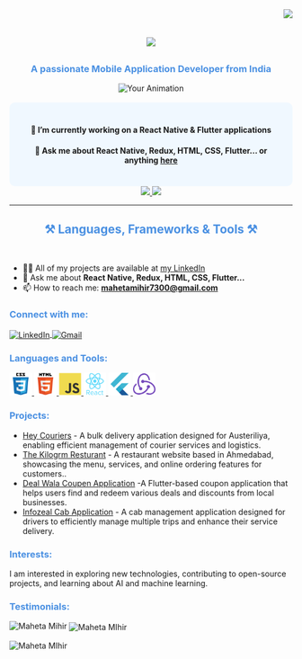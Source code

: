 <img align="right" src="https://visitor-badge.laobi.icu/badge?page_id=salesp07.salesp07" />
<h1 align="center">
<img src="https://readme-typing-svg.herokuapp.com/?font=Playfair+Display&size=35&center=true&vCenter=true&width=500&height=70&duration=4000&lines=Hi+There!+👋;+I'm+Mihir+Maheta!;" /></h1>

<h3 align="center" style="color: #4A90E2;">A passionate Mobile Application Developer from India</h3>
<div align="center">
    <img src="https://lottie.host/embed/96122d11-f788-4d13-8ca6-d634900bbc34/TaToYQOZQ0.json.gif" alt="Your Animation" width="300" height="300"/>
</div>


<br/>

<div align="center" style="background-color: #f0f8ff; padding: 20px; border-radius: 10px;">
    <h4>🔭 I’m currently working on <strong>a React Native & Flutter applications</strong></h4>
    <h4>💬 Ask me about <strong>React Native, Redux, HTML, CSS, Flutter...</strong> or anything <a href="https://www.linkedin.com/in/maheta-mihir-a5313317b/" target="_blank">here</a></h4>
</div>

<div align="center"> 
    <a href="mailto:mahetamihir7300@gmail.com">
        <img src="https://img.shields.io/badge/Gmail-333333?style=for-the-badge&logo=gmail&logoColor=red" />
    </a>
    <a href="https://www.linkedin.com/in/maheta-mihir-a5313317b/" target="_blank">
        <img src="https://img.shields.io/badge/LinkedIn-0077B5?style=for-the-badge&logo=linkedin&logoColor=white" />
    </a>
</div>

<hr/>

<h2 align="center" style="color: #4A90E2;">⚒️ Languages, Frameworks & Tools ⚒️</h2>
<br/>

- 👨‍💻 All of my projects are available at [my LinkedIn](https://www.linkedin.com/in/maheta-mihir-a5313317b/)
- 💬 Ask me about **React Native, Redux, HTML, CSS, Flutter...**
- 📫 How to reach me: **mahetamihir7300@gmail.com**

<h3 align="left" style="color: #4A90E2;">Connect with me:</h3>
<p align="left">
    <a href="https://www.linkedin.com/in/maheta-mihir-a5313317b/" target="_blank">
        <img align="center" src="https://raw.githubusercontent.com/rahuldkjain/github-profile-readme-generator/master/src/images/icons/Social/linked-in-alt.svg" alt="LinkedIn" height="30" width="40" />
    </a>
    <a href="mailto:mahetamihir7300@gmail.com">
        <img align="center" src="https://raw.githubusercontent.com/devicons/devicon/master/icons/gmail/gmail-original.svg" alt="Gmail" height="30" width="40" />
    </a>
</p>

<h3 align="left" style="color: #4A90E2;">Languages and Tools:</h3>
<p align="left">
    <a href="https://www.w3schools.com/css/" target="_blank" rel="noreferrer"> <img src="https://raw.githubusercontent.com/devicons/devicon/master/icons/css3/css3-original-wordmark.svg" alt="css3" width="40" height="40"/> </a>
    <a href="https://www.w3.org/html/" target="_blank" rel="noreferrer"> <img src="https://raw.githubusercontent.com/devicons/devicon/master/icons/html5/html5-original-wordmark.svg" alt="html5" width="40" height="40"/> </a>
    <a href="https://developer.mozilla.org/en-US/docs/Web/JavaScript" target="_blank" rel="noreferrer"> <img src="https://raw.githubusercontent.com/devicons/devicon/master/icons/javascript/javascript-original.svg" alt="javascript" width="40" height="40"/> </a>
    <a href="https://reactnative.dev/" target="_blank" rel="noreferrer"> 
        <img src="https://raw.githubusercontent.com/devicons/devicon/master/icons/react/react-original-wordmark.svg" alt="react" width="40" height="40"/> 
    </a>
    <a href="https://flutter.dev/" target="_blank" rel="noreferrer"> 
        <img src="https://raw.githubusercontent.com/devicons/devicon/master/icons/flutter/flutter-original.svg" alt="flutter" width="40" height="40"/> 
    </a>
    <a href="https://redux.js.org/" target="_blank" rel="noreferrer"> 
        <img src="https://raw.githubusercontent.com/devicons/devicon/master/icons/redux/redux-original.svg" alt="redux" width="40" height="40"/> 
    </a>
</p>

<h3 align="left" style="color: #4A90E2;">Projects:</h3>
<ul>
    <li><a href="https://github.com/Vilen7300/heycouriers-react-native" target="_blank">Hey Couriers</a> -  A bulk delivery application designed for Austeriliya, enabling efficient management of courier services and logistics.</li>
    <li><a href="https://github .com/Vilen7300/the_kilogram-web" target="_blank">The Kilogrm Resturant</a> - A restaurant website based in Ahmedabad, showcasing the menu, services, and online ordering features for customers..</li>
    <li><a href="https://github.com/Vilen7300/AppDealWalaIND" target="_blank">Deal Wala Coupen Application</a> -A Flutter-based coupon application that helps users find and redeem various deals and discounts from local businesses.</li>
    <li><a href="https://github.com/Vilen7300/infozeal" target="_blank">Infozeal Cab Application</a> - A cab management application designed for drivers to efficiently manage multiple trips and enhance their service delivery.</li>

</ul>


<h3 align="left" style="color: #4A90E2;">Interests:</h3>
<p>I am interested in exploring new technologies, contributing to open-source projects, and learning about AI and machine learning.</p>

<h3 align="left" style="color: #4A90E2;">Testimonials:</h3>


<p><img align="left" src="https://github-readme-stats.vercel.app/api/top-langs?username=Vilen7300&show_icons=true&locale=en&layout=compact" alt="Maheta Mihir" /></p>

<p>&nbsp;<img align="center" src="https://github-readme-stats.vercel.app/api?username=Vilen7300&show_icons=true&locale=en" alt="Maheta MIhir" /></p>

<p><img align="center" src="https://github-readme-streak-stats.herokuapp.com/?user=Vilen7300&" alt="Maheta MIhir" /></p>
